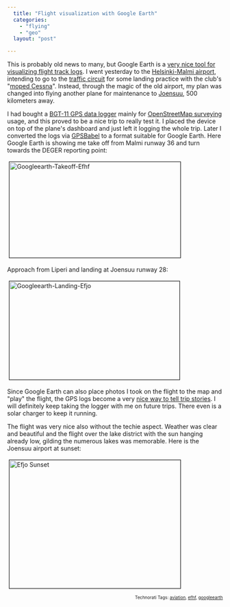 ```yaml
---
  title: "Flight visualization with Google Earth"
  categories: 
    - "flying"
    - "geo"
  layout: "post"

---
```

This is probably old news to many, but Google Earth is a <a href="http://www.gearthblog.com/blog/archives/2006/04/go_flying_fligh.html">very nice tool for visualizing flight track logs</a>. I went yesterday to the <a href="http://www.pelastamalmi.org/en/index.html">Helsinki-Malmi airport</a>, intending to go to the <a href="http://en.wikipedia.org/wiki/Airfield_traffic_pattern">traffic circuit</a> for some landing practice with the club's "<a href="http://www.airliners.net/open.file/0589331/M/">moped Cessna</a>". Instead, through the magic of the old airport, my plan was changed into flying another plane for maintenance to <a href="http://en.wikipedia.org/wiki/Joensuu">Joensuu</a>, 500 kilometers away.

I had bought a <a href="http://wiki.openstreetmap.org/index.php/GPS_Reviews#NaviGPS_.2F_.28B.29GT-11">BGT-11 GPS data logger</a> mainly for <a href="http://wiki.openstreetmap.org/index.php/Mapper">OpenStreetMap surveying</a> usage, and this proved to be a nice trip to really test it. I placed the device on top of the plane's dashboard and just left it logging the whole trip. Later I converted the logs via <a href="http://www.gpsbabel.org/index.html">GPSBabel</a> to a format suitable for Google Earth. Here Google Earth is showing me take off from Malmi runway 36 and turn towards the DEGER reporting point:

<img src="https://d2vqpl3tx84ay5.cloudfront.net/googleearth-takeoff-efhf.jpg" height="224" width="400" border="1" hspace="4" vspace="4" alt="Googleearth-Takeoff-Efhf" />

Approach from Liperi and landing at Joensuu runway 28:

<img src="https://d2vqpl3tx84ay5.cloudfront.net/googleearth-landing-efjo.jpg" height="230" width="398" border="1" hspace="4" vspace="4" alt="Googleearth-Landing-Efjo" />

Since Google Earth can also place photos I took on the flight to the map and "play" the flight, the GPS logs become a very <a href="http://www.gearthblog.com/blog/archives/2005/10/manalox_gps_sto.html">nice way to tell trip stories</a>. I will definitely keep taking the logger with me on future trips. There even is a solar charger to keep it running.

The flight was very nice also without the techie aspect. Weather was clear and beautiful and the flight over the lake district with the sun hanging already low, gilding the numerous lakes was memorable. Here is the Joensuu airport at sunset:

<img src="https://d2vqpl3tx84ay5.cloudfront.net/efjo_sunset.jpg" height="300" width="400" border="1" hspace="4" vspace="4" alt="Efjo Sunset" />

<p style="text-align:right;font-size:10px;">Technorati Tags: <a href="http://www.technorati.com/tag/aviation" rel="tag">aviation</a>, <a href="http://www.technorati.com/tag/efhf" rel="tag">efhf</a>, <a href="http://www.technorati.com/tag/googleearth" rel="tag">googleearth</a></p>
